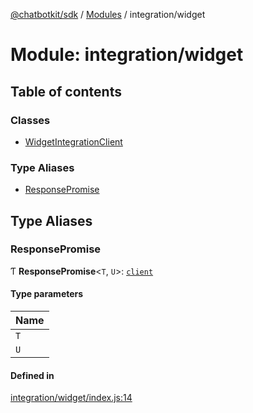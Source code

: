 [@chatbotkit/sdk](../README.md) / [Modules](../modules.md) / integration/widget

# Module: integration/widget

## Table of contents

### Classes

- [WidgetIntegrationClient](../classes/integration_widget.WidgetIntegrationClient.md)

### Type Aliases

- [ResponsePromise](integration_widget.md#responsepromise)

## Type Aliases

### ResponsePromise

Ƭ **ResponsePromise**\<`T`, `U`\>: [`client`](client.md)

#### Type parameters

| Name |
| :------ |
| `T` |
| `U` |

#### Defined in

[integration/widget/index.js:14](https://github.com/chatbotkit/node-sdk/blob/main/packages/sdk/src/integration/widget/index.js#L14)
